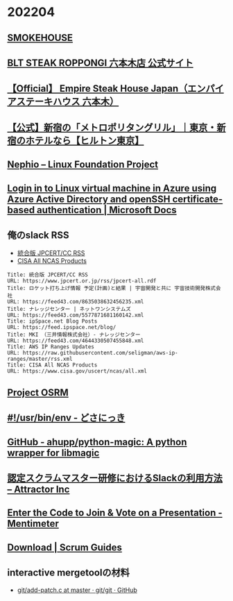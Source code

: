 # 202204

## [SMOKEHOUSE](https://www.tysons.jp/smokehouse/)

## [BLT STEAK ROPPONGI 六本木店 公式サイト](https://bltsteak.co.jp/)

## [【Official】 Empire Steak House Japan（エンパイアステーキハウス 六本木）](http://www.empire-steakhouse-japan.com/)

## [【公式】新宿の「メトロポリタングリル」｜東京・新宿のホテルなら【ヒルトン東京】](https://tokyo.hiltonjapan.co.jp/restaurants/metropolitangrill)

## [Nephio – Linux Foundation Project](https://nephio.org/)

## [Login in to Linux virtual machine in Azure using Azure Active Directory and openSSH certificate-based authentication | Microsoft Docs](https://docs.microsoft.com/en-us/azure/active-directory/devices/howto-vm-sign-in-azure-ad-linux)

## 俺のslack RSS
- [統合版 JPCERT/CC RSS](https://www.jpcert.or.jp/rss/jpcert-all.rdf)
- [CISA All NCAS Products](https://www.cisa.gov/uscert/ncas/all.xml)
```
Title: 統合版 JPCERT/CC RSS
URL: https://www.jpcert.or.jp/rss/jpcert-all.rdf
Title: ロケット打ち上げ情報 予定(計画)と結果 | 宇宙開発と共に 宇宙技術開発株式会社
URL: https://feed43.com/8635038632456235.xml
Title: ナレッジセンター | ネットワンシステムズ
URL: https://feed43.com/5577871681160142.xml
Title: ipSpace.net Blog Posts
URL: https://feed.ipspace.net/blog/
Title: MKI （三井情報株式会社）- ナレッジセンター
URL: https://feed43.com/4644330507455848.xml
Title: AWS IP Ranges Updates
URL: https://raw.githubusercontent.com/seligman/aws-ip-ranges/master/rss.xml
Title: CISA All NCAS Products
URL: https://www.cisa.gov/uscert/ncas/all.xml
```

## [Project OSRM](http://project-osrm.org/)

## [#!/usr/bin/env - どさにっき](http://ya.maya.st/d/200606c.html#d20060625)

## [GitHub - ahupp/python-magic: A python wrapper for libmagic](https://github.com/ahupp/python-magic)

## [認定スクラムマスター研修におけるSlackの利用方法 – Attractor Inc](https://www.attractor.co.jp/csm-slack-usage/)

## [Enter the Code to Join & Vote on a Presentation - Mentimeter](https://www.menti.com/)

## [Download | Scrum Guides](https://scrumguides.org/download.html)

## interactive mergetoolの材料
- [git/add-patch.c at master · git/git · GitHub](https://github.com/git/git/blob/master/add-patch.c)
